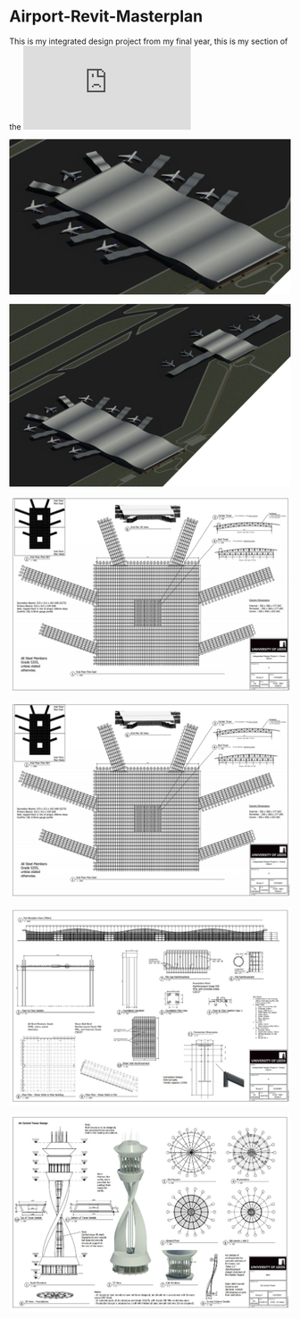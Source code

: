 # Airport-Revit-Masterplan
This is my integrated design project from my final year, this is my section of the ![Report](https://github.com/conorkelly1307/Airport-Revit-Masterplan/blob/main/Airport%20Revit%20Masterplan.pdf)

![Airport](https://raw.githubusercontent.com/conorkelly1307/Airport-Revit-Masterplan/main/Airport%20Revit%20Model.JPG)

![Airport](https://raw.githubusercontent.com/conorkelly1307/Airport-Revit-Masterplan/main/Airport%20Full%20Layout%20(3D%20View).JPG)

![Airport](https://raw.githubusercontent.com/conorkelly1307/Airport-Revit-Masterplan/main/Structural%20Drawing%201%20.JPG)

![Airport](https://raw.githubusercontent.com/conorkelly1307/Airport-Revit-Masterplan/main/Structural%20Drawing%201%20.JPG)

![Airport](https://raw.githubusercontent.com/conorkelly1307/Airport-Revit-Masterplan/main/Structural%20Drawing%203%20.JPG)

![Airport](https://raw.githubusercontent.com/conorkelly1307/Airport-Revit-Masterplan/main/Structural%20Drawing%204%20.JPG)
